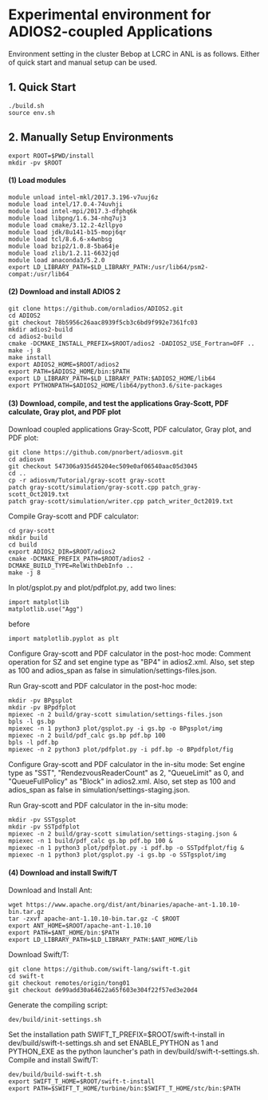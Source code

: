# Experimental environment for ADIOS2-coupled Applications
Environment setting in the cluster Bebop at LCRC in ANL is as follows. Either of quick start and manual setup can be used.

## 1.  Quick Start
```
./build.sh
source env.sh
```

## 2.  Manually Setup Environments
```
export ROOT=$PWD/install
mkdir -pv $ROOT
```

#### (1) Load modules
```
module unload intel-mkl/2017.3.196-v7uuj6z
module load intel/17.0.4-74uvhji
module load intel-mpi/2017.3-dfphq6k
module load libpng/1.6.34-nhq7uj3
module load cmake/3.12.2-4zllpyo
module load jdk/8u141-b15-mopj6qr
module load tcl/8.6.6-x4wnbsg
module load bzip2/1.0.8-5ba64je
module load zlib/1.2.11-6632jqd
module load anaconda3/5.2.0
export LD_LIBRARY_PATH=$LD_LIBRARY_PATH:/usr/lib64/psm2-compat:/usr/lib64
```

#### (2) Download and install ADIOS 2
```
git clone https://github.com/ornladios/ADIOS2.git
cd ADIOS2
git checkout 78b5956c26aac8939f5cb3c6bd9f992e7361fc03
mkdir adios2-build
cd adios2-build
cmake -DCMAKE_INSTALL_PREFIX=$ROOT/adios2 -DADIOS2_USE_Fortran=OFF ..
make -j 8
make install
export ADIOS2_HOME=$ROOT/adios2
export PATH=$ADIOS2_HOME/bin:$PATH
export LD_LIBRARY_PATH=$LD_LIBRARY_PATH:$ADIOS2_HOME/lib64
export PYTHONPATH=$ADIOS2_HOME/lib64/python3.6/site-packages
```

#### (3) Download, compile, and test the applications Gray-Scott, PDF calculate, Gray plot, and PDF plot
Download coupled applications Gray-Scott, PDF calculator, Gray plot, and PDF plot:
```
git clone https://github.com/pnorbert/adiosvm.git
cd adiosvm
git checkout 547306a935d45204ec509e0af06540aac05d3045
cd ..
cp -r adiosvm/Tutorial/gray-scott gray-scott
patch gray-scott/simulation/gray-scott.cpp patch_gray-scott_Oct2019.txt
patch gray-scott/simulation/writer.cpp patch_writer_Oct2019.txt
```
Compile Gray-scott and PDF calculator:
```
cd gray-scott
mkdir build
cd build
export ADIOS2_DIR=$ROOT/adios2
cmake -DCMAKE_PREFIX_PATH=$ROOT/adios2 -DCMAKE_BUILD_TYPE=RelWithDebInfo ..
make -j 8
```
In plot/gsplot.py and plot/pdfplot.py, add two lines:
```
import matplotlib
matplotlib.use("Agg")
```
before
```
import matplotlib.pyplot as plt
```
Configure Gray-scott and PDF calculator in the post-hoc mode:
Comment operation for SZ and set engine type as "BP4" in adios2.xml. 
Also, set step as 100 and adios_span as false in simulation/settings-files.json.

Run Gray-scott and PDF calculator in the post-hoc mode:
```
mkdir -pv BPgsplot
mkdir -pv BPpdfplot
mpiexec -n 2 build/gray-scott simulation/settings-files.json
bpls -l gs.bp
mpiexec -n 1 python3 plot/gsplot.py -i gs.bp -o BPgsplot/img
mpiexec -n 2 build/pdf_calc gs.bp pdf.bp 100
bpls -l pdf.bp
mpiexec -n 2 python3 plot/pdfplot.py -i pdf.bp -o BPpdfplot/fig
```
Configure Gray-scott and PDF calculator in the in-situ mode:
Set engine type as "SST", "RendezvousReaderCount" as 2, "QueueLimit" as 0, and "QueueFullPolicy" as "Block" in adios2.xml.
Also, set step as 100 and adios_span as false in simulation/settings-staging.json.

Run Gray-scott and PDF calculator in the in-situ mode:
```
mkdir -pv SSTgsplot
mkdir -pv SSTpdfplot
mpiexec -n 2 build/gray-scott simulation/settings-staging.json &
mpiexec -n 1 build/pdf_calc gs.bp pdf.bp 100 &
mpiexec -n 1 python3 plot/pdfplot.py -i pdf.bp -o SSTpdfplot/fig &
mpiexec -n 1 python3 plot/gsplot.py -i gs.bp -o SSTgsplot/img
```

#### (4) Download and install Swift/T
Download and Install Ant:
```
wget https://www.apache.org/dist/ant/binaries/apache-ant-1.10.10-bin.tar.gz
tar -zxvf apache-ant-1.10.10-bin.tar.gz -C $ROOT
export ANT_HOME=$ROOT/apache-ant-1.10.10
export PATH=$ANT_HOME/bin:$PATH
export LD_LIBRARY_PATH=$LD_LIBRARY_PATH:$ANT_HOME/lib
```
Download Swift/T:
```
git clone https://github.com/swift-lang/swift-t.git
cd swift-t
git checkout remotes/origin/tong01
git checkout de99add30a64622a65f603e304f22f57ed3e20d4
```
Generate the compiling script:
```
dev/build/init-settings.sh
```
Set the installation path SWIFT_T_PREFIX=$ROOT/swift-t-install in dev/build/swift-t-settings.sh and 
set ENABLE_PYTHON as 1 and PYTHON_EXE as the python launcher's path in dev/build/swift-t-settings.sh.
Compile and install Swift/T:
```
dev/build/build-swift-t.sh
export SWIFT_T_HOME=$ROOT/swift-t-install
export PATH=$SWIFT_T_HOME/turbine/bin:$SWIFT_T_HOME/stc/bin:$PATH
```
